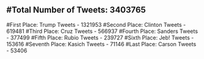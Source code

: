 #Total Number of Tweets: 3403765 
---
#First Place: Trump Tweets - 1321953
#Second Place: Clinton Tweets - 619481
#Third Place: Cruz Tweets - 566937
#Fourth Place: Sanders Tweets - 377499
#Fifth Place: Rubio Tweets - 239727
#Sixth Place: Jeb! Tweets - 153616
#Seventh Place: Kasich Tweets - 71146
#Last Place: Carson Tweets - 53406
